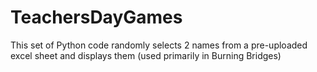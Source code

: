 # TeachersDayGames

This set of Python code randomly selects 2 names from a pre-uploaded excel sheet and displays them (used primarily in Burning Bridges)
